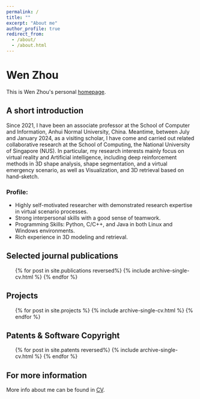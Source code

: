 ```yaml
---
permalink: /
title: ""
excerpt: "About me"
author_profile: true
redirect_from: 
  - /about/
  - /about.html
---
```


# Wen Zhou
This is Wen Zhou's personal [homepage](https://zhouwen327.github.io/).

## A short introduction
Since 2021, I have been an associate professor at the School of Computer and Information, Anhui Normal University, China. Meantime, between July and January 2024, as a visiting scholar, I have come and carried out related collaborative research at the School of Computing, the National University of Singapore (NUS). 
In particular, my research interests mainly focus on virtual reality and Artificial intelligence, including deep reinforcement methods in 3D shape analysis, shape segmentation, and a virtual emergency scenario, as well as Visualization, and 3D retrieval based on hand-sketch.

### Profile:
* Highly self-motivated researcher with demonstrated research expertise in virtual scenario processes. 
* Strong interpersonal skills with a good sense of teamwork.
* Programming Skills: Python, C/C++, and Java in both Linux and Windows environments.
* Rich experience in 3D modeling and retrieval.


## Selected journal publications

  <ol>{% for post in site.publications reversed%}
         {% include archive-single-cv.html %}
      {% endfor %}
  </ol>

## Projects
  <ol>{% for post in site.projects %}
         {% include archive-single-cv.html %}
      {% endfor %}
  </ol>

## Patents & Software Copyright
  <ol>{% for post in site.patents reversed%}
         {% include archive-single-cv.html %}
      {% endfor %}
  </ol>

## For more information
More info about me can be found in [CV](https://zhouwen327.github.io/cv/).

